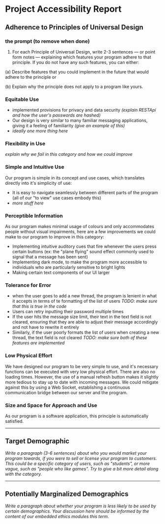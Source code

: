 
# Project Accessibility Report

## Adherence to Principles of Universal Design

### the prompt (to remove when done)

1) For each Principle of Universal Design, write 2-3 sentences — or point form notes — explaining which features your program adhere to that principle. If you do not have any such features, you can either:

(a) Describe features that you could implement in the future that would adhere to the principle or

(b) Explain why the principle does not apply to a program like yours.

### Equitable Use

* implemented provisions for privacy and data security _(explain RESTApi and how the user's passwords are hashed)_
* Our design is very similar to many familiar messaging applications, giving it a feeling of familiarity _(give an example of this)_
* _ideally one more thing here_

### Flexibility in Use

_explain why we fail in this category and how we could improve_

### Simple and Intuitive Use

Our program is simple in its concept and use cases, which translates directly into it's simplicity of use:

* It is easy to navigate seamlessly between different parts of the program (all of our "to view" use cases embody this)
* _more stuff here_


### Perceptible Information

As our program makes minimal usage of colours and only accommodates people without visual impairments, here are a few improvements we could make to our program to improve in this category:
* Implementing intuitive auditory cues that fire whenever the users press certain buttons
    (ex: the "plane flying" sound effect commonly used to signal that a message has been sent)
* Implementing dark mode, to make the program more accessible to individuals who are particularly sensitive to bright lights
* Making certain text components of our UI larger

### Tolerance for Error

* when the user goes to add a new thread, the program is lenient in what it accepts in terms of te formatting of the list of users
_TODO: make sure that this is true in the code_
* Users can retry inputting their password multiple times
* If the user hits the message size limit, their text in the text field is not cleared, ensuring that they are able to adjust their message accordingly and not have to rewrite it entirely
* Similarly, if the user poorly formats the list of users when creating a new thread, the text field is not cleared
_TODO: make sure both of these features are implemented_

### Low Physical Effort 

We have designed our program to be very simple to use, and it's necessary functions can be executed with very 
low physical effort. There are also no loading times. However, the use of a manual refresh button makes it slightly 
more tedious to stay up to date with incoming messages. We could mitigate against this by using a Web Socket, 
establishing a continuous communication bridge between our server and the program.

### Size and Space for Approach and Use

As our program is a software application, this principle is automatically satisfied. 

***

## Target Demographic

_Write a paragraph (3-6 sentences) about who you would market your program towards,
if you were to sell or license your program to customers.
This could be a specific category of users, such as "students", or more vague, such as "people who like games".
Try to give a bit more detail along with the category._

***

## Potentially Marginalized Demographics

_Write a paragraph about whether your program is less likely to be used by certain demographics.
Your discussion here should be informed by the content of our embedded ethics modules this term._